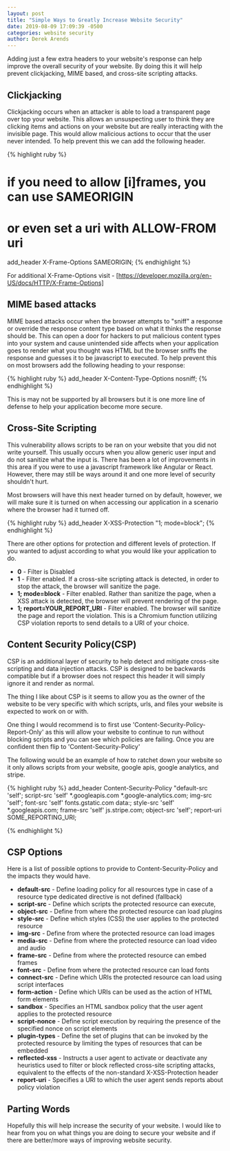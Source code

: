 ```yaml
---
layout: post
title: "Simple Ways to Greatly Increase Website Security"
date: 2019-08-09 17:09:39 -0500
categories: website security
author: Derek Arends
---
```


Adding just a few extra headers to your website's response can help improve the overall security of your website.  By doing this it will help prevent clickjacking, MIME based, and cross-site scripting attacks.

## Clickjacking

Clickjacking occurs when an attacker is able to load a transparent page over  top your website.  This allows an unsuspecting user to think they are clicking items and actions on your website but are really interacting with the invisible page.  This would allow malicious actions to occur that the user never intended.  To help prevent this we can add the following header.

{% highlight ruby %}
# if you need to allow [i]frames, you can use SAMEORIGIN 
# or even set a uri with ALLOW-FROM uri
add_header X-Frame-Options SAMEORIGIN;
{% endhighlight %}

For additional X-Frame-Options visit - [https://developer.mozilla.org/en-US/docs/HTTP/X-Frame-Options]

## MIME based attacks

MIME based attacks occur when the browser attempts to "sniff" a response or override the response content type based on what it thinks the response should be.  This can open a door for hackers to put malicious content types into your system and cause unintended side affects when your application goes to render what you thought was HTML but the browser sniffs the response and guesses it to be javascript to executed.  To help prevent this on most browsers add the following heading to your response:

{% highlight ruby %}
add_header X-Content-Type-Options nosniff;
{% endhighlight %}

This is may not be supported by all browsers but it is one more line of defense to help your application become more secure.

## Cross-Site Scripting

This vulnerability allows scripts to be ran on your website that you did not write yourself.  This usually occurs when you allow generic user input and do not sanitize what the input is.  There has been a lot of improvements in this area if you were to use a javascript framework like Angular or React.  However, there may still be ways around it and one more level of security shouldn't hurt.  

Most browsers will have this next header turned on by default, however, we will make sure it is turned on when accessing our application in a scenario where the browser had it turned off.

{% highlight ruby %}
 add_header X-XSS-Protection "1; mode=block";
{% endhighlight %}

There are other options for protection and different levels of protection. If you wanted to adjust according to what you would like your application to do.

* **0** - Filter is Disabled
* **1** - Filter enabled. If a cross-site scripting attack is detected, in order to stop the attack, the browser will sanitize the page.
* **1; mode=block** - Filter enabled. Rather than sanitize the page, when a XSS attack is detected, the browser will prevent rendering of the page.
* **1; report=YOUR_REPORT_URI** - Filter enabled. The browser will sanitize the page and report the violation. This is a Chromium function utilizing CSP violation reports to send details to a URI of your choice.

## Content Security Policy(CSP)

CSP is an additional layer of security to help detect and mitigate cross-site scripting and data injection attacks.  CSP is designed to be backwards compatible but if a browser does not respect this header it will simply ignore it and render as normal.  

The thing I like about CSP is it seems to allow you as the owner of the website to be very specific with which scripts, urls, and files your website is expected to work on or with.  

One thing I would recommend is to first use 'Content-Security-Policy-Report-Only' as this will allow your website to continue to run without blocking scripts and you can see which policies are failing.  Once you are confident then flip to 'Content-Security-Policy'

The following would be an example of how to ratchet down your website so it only allows scripts from your website, google apis, google analytics, and stripe.

{% highlight ruby %}
add_header Content-Security-Policy "default-src 'self'; script-src 'self' *.googleapis.com *.google-analytics.com; img-src 'self'; font-src 'self' fonts.gstatic.com data:; style-src 'self' *.googleapis.com; frame-src 'self' js.stripe.com; object-src 'self'; report-uri SOME_REPORTING_URI;

{% endhighlight %}

## CSP Options

Here is a list of possible options to provide to Content-Security-Policy and the impacts they would have.

* **default-src** - Define loading policy for all resources type in case of a resource type dedicated directive is not defined (fallback)
* **script-src** - Define which scripts the protected resource can execute,
* **object-src** - Define from where the protected resource can load plugins
* **style-src** - Define which styles (CSS) the user applies to the protected resource
* **img-src** - Define from where the protected resource can load images
* **media-src** - Define from where the protected resource can load video and audio
* **frame-src** - Define from where the protected resource can embed frames
* **font-src** - Define from where the protected resource can load fonts
* **connect-src** - Define which URIs the protected resource can load using script interfaces
* **form-action** - Define which URIs can be used as the action of HTML form elements
* **sandbox** - Specifies an HTML sandbox policy that the user agent applies to the protected resource
* **script-nonce** - Define script execution by requiring the presence of the specified nonce on script elements
* **plugin-types** - Define the set of plugins that can be invoked by the protected resource by limiting the types of resources that can be embedded
* **reflected-xss** - Instructs a user agent to activate or deactivate any heuristics used to filter or block reflected cross-site scripting attacks, equivalent to the effects of the non-standard X-XSS-Protection header
* **report-uri** - Specifies a URI to which the user agent sends reports about policy violation

## Parting Words

Hopefully this will help increase the security of your website.  I would like to hear from you on what things you are doing to secure your website and if there are better/more ways of improving website security.

[https://developer.mozilla.org/en-US/docs/HTTP/X-Frame-Options]: https://developer.mozilla.org/en-US/docs/HTTP/X-Frame-Options
